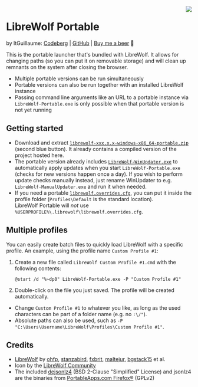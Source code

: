 <img src="LibreWolf-Portable.ico" align="right">

# LibreWolf Portable
by ltGuillaume: [Codeberg](https://codeberg.org/ltGuillaume) | [GitHub](https://github.com/ltGuillaume) | [Buy me a beer](https://buymeacoff.ee/ltGuillaume) 🍺

This is the portable launcher that's bundled with LibreWolf. It allows for changing paths (so you can put it on removable storage) and will clean up remnants on the system after closing the browser.

- Multiple portable versions can be run simultaneously
- Portable versions can also be run together with an installed LibreWolf instance
- Passing command line arguments like an URL to a portable instance via `LibreWolf-Portable.exe` is only possible when that portable version is not yet running

## Getting started
- Download and extract [`librewolf-xxx.x.x-windows-x86_64-portable.zip`](https://librewolf.net/installation/windows/) (second blue button). It already contains a compiled version of the project hosted here.
- The portable version already includes [`LibreWolf-WinUpdater.exe`](https://codeberg.org/ltGuillaume/LibreWolf-WinUpdater/releases) to automatically apply updates when you start `LibreWolf-Portable.exe` (checks for new versions happen once a day). If you wish to perform update checks manually instead, just rename WinUpdater to e.g. `LibreWolf-ManualUpdater.exe` and run it when needed.
- If you need a portable [`librewolf.overrides.cfg`](https://librewolf.net/docs/settings/#where-do-i-find-my-librewolfoverridescfg), you can put it inside the profile folder (`Profiles\Default` is the standard location).  
LibreWolf Portable will _not_ use `%USERPROFILE%\.librewolf\librewolf.overrides.cfg`.

## Multiple profiles
You can easily create batch files to quickly load LibreWolf with a specific profile. An example, using the profile name `Custom Profile #1`:
1. Create a new file called `LibreWolf Custom Profile #1.cmd` with the following contents:  
    ```
    @start /d "%~dp0" LibreWolf-Portable.exe -P "Custom Profile #1"
    ```
2. Double-click on the file you just saved. The profile will be created automatically.
- Change `Custom Profile #1` to whatever you like, as long as the used characters can be part of a folder name (e.g. no `:\/"`).
- Absolute paths can also be used, such as `-P "C:\Users\Username\LibreWolf\Profiles\Custom Profile #1"`.

## Credits
* [LibreWolf](https://librewolf.net) by [ohfp](https://gitlab.com/ohfp), [stanzabird](https://stanzabird.nl), [fxbrit](https://gitlab.com/fxbrit), [maltejur](https://gitlab.com/maltejur), [bgstack15](https://bgstack15.wordpress.com) et al.
* Icon by the [LibreWolf Community](https://gitlab.com/librewolf-community/branding/-/tree/master/icon)
* The included [dejsonlz4](https://github.com/avih/dejsonlz4/) (BSD 2-Clause "Simplified" License) and jsonlz4 are the binaries from [PortableApps.com Firefox®](https://portableapps.com/apps/internet/firefox_portable) (GPLv2)
